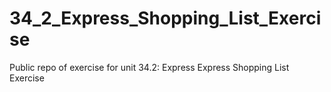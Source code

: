 # 34_2_Express_Shopping_List_Exercise
Public repo of exercise for unit 34.2: Express Express Shopping List Exercise
